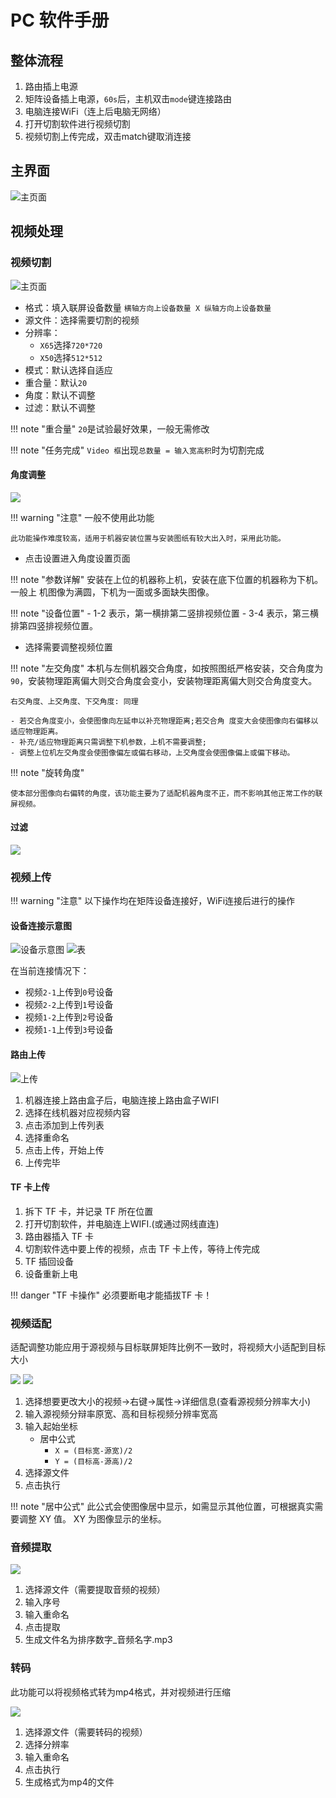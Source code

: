 # PC 软件手册

## 整体流程

1. 路由插上电源
2. 矩阵设备插上电源，`60s`后，主机双击`mode`键连接路由
3. 电脑连接WiFi（连上后电脑无网络）
4. 打开切割软件进行视频切割
5. 视频切割上传完成，双击match键取消连接 

## 主界面

![主页面](/assets/images/pc/main.png)

## 视频处理

### 视频切割

![主页面](/assets/images/pc/cutting.png)

- 格式：填入联屏设备数量 `横轴方向上设备数量 X 纵轴方向上设备数量`
- 源文件：选择需要切割的视频
- 分辨率：
    - `X65`选择`720*720`
    - `X50`选择`512*512`
- 模式：默认选择自适应
- 重合量：默认`20`
- 角度：默认不调整
- 过滤：默认不调整

!!! note "重合量"
    `20`是试验最好效果，一般无需修改

!!! note "任务完成"
    `Video 框`出现`总数量 = 输入宽高积`时为切割完成

#### 角度调整

![](/assets/images/pc/angle.png)

!!! warning "注意"
    一般不使用此功能

    此功能操作难度较高，适用于机器安装位置与安装图纸有较大出入时，采用此功能。

- 点击设置进入角度设置页面

!!! note "参数详解"
    安装在上位的机器称上机，安装在底下位置的机器称为下机。一般上 机图像为满圆，下机为一面或多面缺失图像。

!!! note "设备位置"
    - 1-2 表示，第一横排第二竖排视频位置
    - 3-4 表示，第三横排第四竖排视频位置。

- 选择需要调整视频位置
    
!!! note "左交角度"
    本机与左侧机器交合角度，如按照图纸严格安装，交合角度为`90`，安装物理距离偏大则交合角度会变小，安装物理距离偏大则交合角度变大。
    
    右交角度、上交角度、下交角度: 同理

    - 若交合角度变小，会使图像向左延申以补充物理距离;若交合角 度变大会使图像向右偏移以适应物理距离。
    - 补充/适应物理距离只需调整下机参数，上机不需要调整;
    - 调整上位机左交角度会使图像偏左或偏右移动，上交角度会使图像偏上或偏下移动。

!!! note "旋转角度"

    使本部分图像向右偏转的角度，该功能主要为了适配机器角度不正，而不影响其他正常工作的联屏视频。

#### 过滤

![](/assets/images/pc/filter.png)

### 视频上传

!!! warning "注意"
    以下操作均在矩阵设备连接好，WiFi连接后进行的操作

#### 设备连接示意图

![设备示意图](/assets/images/pc/deviceConnect.png)
![表](/assets/images/pc/deviceTable.png)

在当前连接情况下：

- 视频`2-1`上传到`0`号设备
- 视频`2-2`上传到`1`号设备
- 视频`1-2`上传到`2`号设备
- 视频`1-1`上传到`3`号设备

#### 路由上传

![上传](/assets/images/pc/upload.png)

1. 机器连接上路由盒子后，电脑连接上路由盒子WIFI 
2. 选择在线机器对应视频内容
3. 点击添加到上传列表
4. 选择重命名
5. 点击上传，开始上传
6. 上传完毕


#### TF 卡上传

1. 拆下 TF 卡，并记录 TF 所在位置
3. 打开切割软件，并电脑连上WIFI.(或通过网线直连)
4. 路由器插入 TF 卡
5. 切割软件选中要上传的视频，点击 TF 卡上传，等待上传完成
6. TF 插回设备
7. 设备重新上电

!!! danger "TF 卡操作"
    必须要断电才能插拔TF 卡！

### 视频适配

适配调整功能应用于源视频与目标联屏矩阵比例不一致时，将视频大小适配到目标大小

![](/assets/images/pc/adjust_1.png)
![](/assets/images/pc/adjust_2.png)


1. 选择想要更改大小的视频->右键->属性->详细信息(查看源视频分辨率大小)
2. 输入源视频分辩率原宽、高和目标视频分辨率宽高
3. 输入起始坐标  
    - 居中公式
        - `X = (目标宽-源宽)/2`
        - `Y = (目标高-源高)/2`
4. 选择源文件
5. 点击执行

!!! note "居中公式"
    此公式会使图像居中显示，如需显示其他位置，可根据真实需要调整 XY 值。 XY 为图像显示的坐标。


### 音频提取

![](/assets/images/pc/audio.png)

1. 选择源文件（需要提取音频的视频）
2. 输入序号
3. 输入重命名
4. 点击提取
5. 生成文件名为排序数字_音频名字.mp3

### 转码

此功能可以将视频格式转为mp4格式，并对视频进行压缩

![](/assets/images/pc/trans.png)

1. 选择源文件（需要转码的视频）
2. 选择分辨率
3. 输入重命名
4. 点击执行
5. 生成格式为mp4的文件
